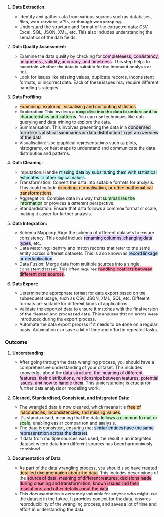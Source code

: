 1. **Data Extraction:**
    
    - Identify and gather data from various sources such as databases, files, web services, APIs, or through web scraping.
    - Understand the structure and format of the extracted data: CSV, Excel, SQL, JSON, XML, etc. This also includes understanding the semantics of the data fields.
2. **Data Quality Assessment:**
    
    - Examine the data quality by checking for <mark style="background: #FFB8EBA6;">completeness, consistency, uniqueness, validity, accuracy, and timeliness</mark>. This step helps to ascertain whether the data is suitable for the intended analysis or not.
    - Look for issues like missing values, duplicate records, inconsistent formats, or incorrect data. Each of these issues may require different handling strategies.
3. **Data Profiling:**
    - <mark style="background: #FFB86CA6;">Examining, exploring, visualising and computing statistics</mark>
    - Exploration: This involves a <mark style="background: #BBFABBA6;">deep dive into the data to understand its characteristics and patterns</mark>. You can use techniques like data querying and data mining to explore the data.
    - Summarisation: This involves presenting the data in a <mark style="background: #CACFD9A6;">condensed form like statistical summaries or data distribution to get an overview of the data</mark>.
    - Visualisation: Use graphical representations such as plots, histograms, or heat maps to understand and communicate the data distribution and patterns.
4. **Data Cleaning:**
    
    - Imputation: Handle <mark style="background: #ABF7F7A6;">missing data by substituting them with statistical estimates or other logical values</mark>.
    - Transformation: Convert the data into suitable formats for analysis. This could include <mark style="background: #FFB86CA6;">encoding, normalisation, or other mathematical transformations</mark>.
    - Aggregation: Combine data in a way that <mark style="background: #BBFABBA6;">summarises the information</mark> or provides a different perspective.
    - Standardisation: Ensure that data follows a common format or scale, making it easier for further analysis.
5. **Data Integration:**
    
    - Schema Mapping: Align the schema of different datasets to ensure consistency. This could include <mark style="background: #D2B3FFA6;">renaming columns, changing data types</mark>, etc.
    - Data Matching: Identify and match records that refer to the same entity across different datasets. This is also known as <mark style="background: #ADCCFFA6;">record linkage or deduplication</mark>.
    - Data Fusion: Merge data from multiple sources into a single, consistent dataset. This often requires <mark style="background: #FF5582A6;">handling conflicts between different data sources</mark>.
6. **Data Export:**
    
    - Determine the appropriate format for data export based on the subsequent usage, such as CSV, JSON, XML, SQL, etc. Different formats are suitable for different kinds of applications.
    - Validate the exported data to ensure it matches with the final version of the cleaned and processed data. This ensures that no errors were introduced during the export process.
    - Automate the data export process if it needs to be done on a regular basis. Automation can save a lot of time and effort in repeated tasks.

### Outcome

1. **Understanding:**
    
    - After going through the data wrangling process, you should have a comprehensive understanding of your dataset. This includes knowledge about the <mark style="background: #FFB8EBA6;">data structure, the meaning of different features, their distributions, relationships between features, potential issues, and how to handle them</mark>. This understanding is crucial for further data analysis or modelling work.
2. **Cleaned, Standardised, Consistent, and Integrated Data:**
    
    - The wrangled data is now cleaned, which means it is <mark style="background: #FFB86CA6;">free of inaccuracies, inconsistencies, and missing values</mark>.
    - It's standardised, meaning that the data <mark style="background: #BBFABBA6;">follows a common format or scale</mark>, enabling easier comparison and analysis.
    - The data is consistent, ensuring that <mark style="background: #ADCCFFA6;">similar entities have the same representation across the dataset</mark>.
    - If data from multiple sources was used, the result is an integrated dataset where data from different sources has been harmoniously combined.
3. **Documentation of Data:**
    
    - As part of the data wrangling process, you should also have created <mark style="background: #FFB86CA6;">detailed documentation about the data</mark>. This includes descriptions of the <mark style="background: #FF5582A6;">source of data, meaning of different features, decisions made during cleaning and transformation, known issues and their resolutions, and other details about the data</mark>.
    - This documentation is extremely valuable for anyone who might use the dataset in the future. It provides context for the data, ensures reproducibility of the wrangling process, and saves a lot of time and effort in understanding the data.